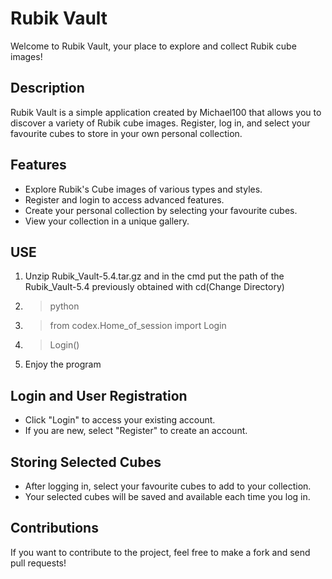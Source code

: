 # Rubik Vault

Welcome to Rubik Vault, your place to explore and collect Rubik cube images!

## Description

Rubik Vault is a simple application created by Michael100 that allows you to discover a variety of Rubik cube images. Register, log in, and select your favourite cubes to store in your own personal collection.

## Features

- Explore Rubik's Cube images of various types and styles.
- Register and login to access advanced features.
- Create your personal collection by selecting your favourite cubes.
- View your collection in a unique gallery.

## USE
1. Unzip Rubik_Vault-5.4.tar.gz and in the cmd put the path of the Rubik_Vault-5.4 previously obtained with cd(Change Directory)
2. > python
3. > from codex.Home_of_session import Login
4. > Login()
5. Enjoy the program

## Login and User Registration

- Click "Login" to access your existing account.
- If you are new, select "Register" to create an account.

## Storing Selected Cubes

- After logging in, select your favourite cubes to add to your collection.
- Your selected cubes will be saved and available each time you log in.

## Contributions

If you want to contribute to the project, feel free to make a fork and send pull requests!